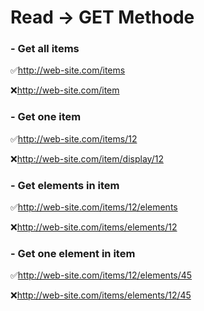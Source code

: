 # Read -> GET Methode

### - Get all items

:white_check_mark:http://web-site.com/items

:x:http://web-site.com/item

### - Get one item

:white_check_mark:http://web-site.com/items/12

:x:http://web-site.com/item/display/12

### - Get elements in item

:white_check_mark:http://web-site.com/items/12/elements

:x:http://web-site.com/items/elements/12

### - Get one element in item

:white_check_mark:http://web-site.com/items/12/elements/45

:x:http://web-site.com/items/elements/12/45
